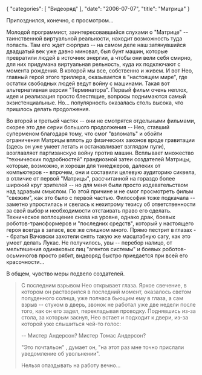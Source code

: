 {
   "categories": [
      "Видеоряд"
   ],
   "date": "2006-07-07",
   "title": "Матрица"
}

Припозднился, конечно, с просмотром...

Молодой программист, заинтересовавшийся слухами о "Матрице" -- таинственной виртуальной реальности, находит возможность туда попасть. Там его ждет сюрприз -- на самом деле наш затянувшийся двадцатый век уже давно миновал, был бунт машин, которые превратили людей в источник энергии, а чтобы они вели себя смирно, для них придумана виртуальная рельность, куда их подключают с момента рождения. В которой мы все, собственно и живем. И вот Нео, главный герой этого триллера, оказывается в "настоящем мире", где остатки свободных людей ведут войну с машинами. Такая вот альтернативная версия "Терминатора". Первый фильм очень неплох, идея и реализация просто блестящие, вопросы поднимаются самый экзистенциальные. Но... популярность оказалась столь высока, что пришлось делать продолжения.

Во второй и третьей частях -- они не смотрятся отдельными фильмами, скорее это две серии большого продолжения -- Нео, ставший суперменом благодаря тому, что смог "взломать" и обойти ограничения Матрицы вплоть до физических законов вроде гравитации (здесь он уже умеет летать и останавливает взглядом пули), возглавляет партизанскую войну против машин. Всплывает множество "технических подробностей" грандиозной затеи создателей Матрицы, которые, возможно, и хороши для тинеджеров, далеких от компьютеров -- впрочем, они и составили целевую аудиторию сиквела, в отличие от первой "Матрицы", рассчитанной на гораздо более широкий круг зрителей -- но для меня были просто издевательством над здравым смыслом. По этой причине и не смог просмотреть фильм "свежим", как это было с первой частью. Философия тоже подкачала -- заметно упростилась и свелась к нехитрому тезису об ответственности за свой выбор и необходимости отстаивать право его сделать. Техническое воплощение снова на уровне, однако драк, боевых роботов-трансформеров и "последних средств", который у настоящего героя всегда в запасе, все же слишком много. Прямо пестрит в глазах -- братья Вачовски захотели снять такую же масштабную сагу, как это умеет делать Лукас. Не получилось, увы -- перебор налицо, от мельтешения одинаковых лиц "агентов системы" и боевых роботов-осьминогов просто рябит, видеоряд быстро приедается при всей его красочности...

В общем, чувство меры подвело создателей.

> С последним взрывом Нео открывает глаза. Яркое свечение, в котором он растворился в последний момент, оказалось светом полуденного солнца, уже полчаса бьющим ему в глаза, а сам взрыв -- стуком в дверь, звонок не работал уже две недели после того, как он его задел, перекладывая проводку. Поднявшись из-за стола, за которым заснул, Нео встает и подходит к двери, из-за которой уже слышиться чей-то голос:
>
> -- Мистер Андерсон? Мистер Томас Андерсон?
>
> "Это почтальон" , думает он, "на этот раз мне точно прислали уведомление об увольнении".
>
> Нельзя опаздывать на работу вечно...
